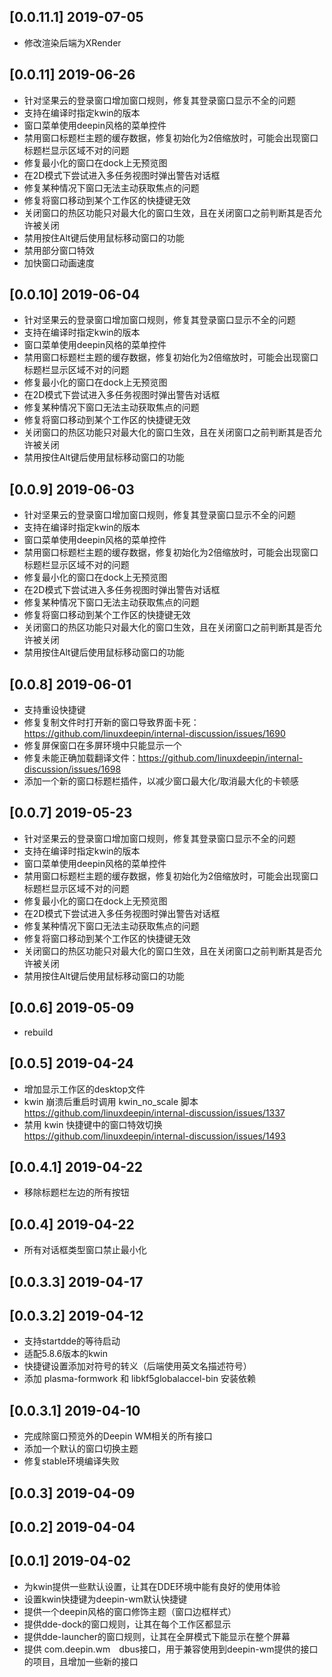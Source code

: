## [0.0.11.1] 2019-07-05

*  修改渲染后端为XRender

## [0.0.11] 2019-06-26

*  针对坚果云的登录窗口增加窗口规则，修复其登录窗口显示不全的问题
*  支持在编译时指定kwin的版本
*  窗口菜单使用deepin风格的菜单控件
*  禁用窗口标题栏主题的缓存数据，修复初始化为2倍缩放时，可能会出现窗口标题栏显示区域不对的问题
*  修复最小化的窗口在dock上无预览图
*  在2D模式下尝试进入多任务视图时弹出警告对话框
*  修复某种情况下窗口无法主动获取焦点的问题
*  修复将窗口移动到某个工作区的快捷键无效
*  关闭窗口的热区功能只对最大化的窗口生效，且在关闭窗口之前判断其是否允许被关闭
*  禁用按住Alt键后使用鼠标移动窗口的功能
*  禁用部分窗口特效
*  加快窗口动画速度

## [0.0.10] 2019-06-04

*  针对坚果云的登录窗口增加窗口规则，修复其登录窗口显示不全的问题
*  支持在编译时指定kwin的版本
*  窗口菜单使用deepin风格的菜单控件
*  禁用窗口标题栏主题的缓存数据，修复初始化为2倍缩放时，可能会出现窗口标题栏显示区域不对的问题
*  修复最小化的窗口在dock上无预览图
*  在2D模式下尝试进入多任务视图时弹出警告对话框
*  修复某种情况下窗口无法主动获取焦点的问题
*  修复将窗口移动到某个工作区的快捷键无效
*  关闭窗口的热区功能只对最大化的窗口生效，且在关闭窗口之前判断其是否允许被关闭
*  禁用按住Alt键后使用鼠标移动窗口的功能

## [0.0.9] 2019-06-03

*  针对坚果云的登录窗口增加窗口规则，修复其登录窗口显示不全的问题
*  支持在编译时指定kwin的版本
*  窗口菜单使用deepin风格的菜单控件
*  禁用窗口标题栏主题的缓存数据，修复初始化为2倍缩放时，可能会出现窗口标题栏显示区域不对的问题
*  修复最小化的窗口在dock上无预览图
*  在2D模式下尝试进入多任务视图时弹出警告对话框
*  修复某种情况下窗口无法主动获取焦点的问题
*  修复将窗口移动到某个工作区的快捷键无效
*  关闭窗口的热区功能只对最大化的窗口生效，且在关闭窗口之前判断其是否允许被关闭
*  禁用按住Alt键后使用鼠标移动窗口的功能

## [0.0.8] 2019-06-01

*  支持重设快捷键
*  修复复制文件时打开新的窗口导致界面卡死：https://github.com/linuxdeepin/internal-discussion/issues/1690
*  修复屏保窗口在多屏环境中只能显示一个
*  修复未能正确加载翻译文件：https://github.com/linuxdeepin/internal-discussion/issues/1698
*  添加一个新的窗口标题栏插件，以减少窗口最大化/取消最大化的卡顿感

## [0.0.7] 2019-05-23

*  针对坚果云的登录窗口增加窗口规则，修复其登录窗口显示不全的问题
*  支持在编译时指定kwin的版本
*  窗口菜单使用deepin风格的菜单控件
*  禁用窗口标题栏主题的缓存数据，修复初始化为2倍缩放时，可能会出现窗口标题栏显示区域不对的问题
*  修复最小化的窗口在dock上无预览图
*  在2D模式下尝试进入多任务视图时弹出警告对话框
*  修复某种情况下窗口无法主动获取焦点的问题
*  修复将窗口移动到某个工作区的快捷键无效
*  关闭窗口的热区功能只对最大化的窗口生效，且在关闭窗口之前判断其是否允许被关闭
*  禁用按住Alt键后使用鼠标移动窗口的功能

## [0.0.6] 2019-05-09

*  rebuild

## [0.0.5] 2019-04-24

*  增加显示工作区的desktop文件
*  kwin 崩溃后重启时调用 kwin_no_scale 脚本 https://github.com/linuxdeepin/internal-discussion/issues/1337
*  禁用 kwin 快捷键中的窗口特效切换 https://github.com/linuxdeepin/internal-discussion/issues/1493

## [0.0.4.1] 2019-04-22

*  移除标题栏左边的所有按钮

## [0.0.4] 2019-04-22

*  所有对话框类型窗口禁止最小化

## [0.0.3.3] 2019-04-17


## [0.0.3.2] 2019-04-12

*  支持startdde的等待启动
*  适配5.8.6版本的kwin
*  快捷键设置添加对符号的转义（后端使用英文名描述符号）
*  添加 plasma-formwork 和  libkf5globalaccel-bin 安装依赖

## [0.0.3.1] 2019-04-10

*  完成除窗口预览外的Deepin WM相关的所有接口
*  添加一个默认的窗口切换主题
*  修复stable环境编译失败

## [0.0.3] 2019-04-09


## [0.0.2] 2019-04-04


## [0.0.1] 2019-04-02

*  为kwin提供一些默认设置，让其在DDE环境中能有良好的使用体验
*  设置kwin快捷键为deepin-wm默认快捷键
*  提供一个deepin风格的窗口修饰主题（窗口边框样式）
*  提供dde-dock的窗口规则，让其在每个工作区都显示
*  提供dde-launcher的窗口规则，让其在全屏模式下能显示在整个屏幕
*  提供 com.deepin.wm　dbus接口，用于兼容使用到deepin-wm提供的接口的项目，且增加一些新的接口

